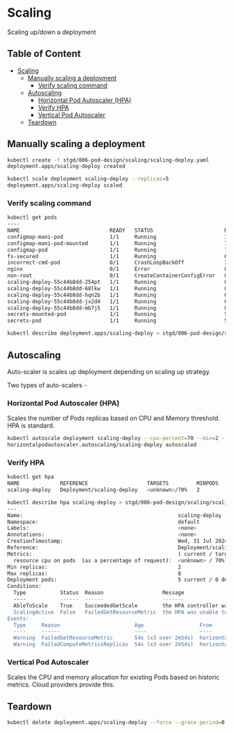 # Scaling

Scaling up/down a deployment

## Table of Content  <!-- omit in toc -->

- [Scaling](#scaling)
  - [Manually scaling a deployment](#manually-scaling-a-deployment)
    - [Verify scaling command](#verify-scaling-command)
  - [Autoscaling](#autoscaling)
    - [Horizontal Pod Autoscaler (HPA)](#horizontal-pod-autoscaler-hpa)
    - [Verify HPA](#verify-hpa)
    - [Vertical Pod Autoscaler](#vertical-pod-autoscaler)
  - [Teardown](#teardown)

## Manually scaling a deployment

```bash
kubectl create -f stgd/006-pod-design/scaling/scaling-deploy.yaml
deployment.apps/scaling-deploy created
```

```bash
kubectl scale deployment scaling-deploy --replicas=5
deployment.apps/scaling-deploy scaled
```

### Verify scaling command

```bash
kubectl get pods
----
NAME                             READY   STATUS                       RESTARTS          AGE
configmap-mani-pod               1/1     Running                      7 (4d18h ago)     93d
configmap-mani-pod-mounted       1/1     Running                      7 (4d18h ago)     93d
configmap-pod                    1/1     Running                      7 (4d18h ago)     93d
fs-secured                       1/1     Running                      6 (4d18h ago)     68d
incorrect-cmd-pod                0/1     CrashLoopBackOff             3965 (103s ago)   37d
nginx                            0/1     Error                        0                 57d
non-root                         0/1     CreateContainerConfigError   0                 68d
scaling-deploy-55c44b8dd-254pt   1/1     Running                      0                 84s
scaling-deploy-55c44b8dd-68lkw   1/1     Running                      0                 38s
scaling-deploy-55c44b8dd-hqn2b   1/1     Running                      0                 38s
scaling-deploy-55c44b8dd-jx2d4   1/1     Running                      0                 38s
scaling-deploy-55c44b8dd-mb7j5   1/1     Running                      0                 38s
secrets-mounted-pod              1/1     Running                      5 (4d18h ago)     71d
secrets-pod                      1/1     Running                      5 (4d18h ago)     71d
```

```bash
kubectl describe deployment.apps/scaling-deploy > stgd/006-pod-design/scaling/scaling-deploy-desc.txt
```

## Autoscaling

Auto-scaler is scales up deployment depending on scaling up strategy.

Two types of auto-scalers -

### Horizontal Pod Autoscaler (HPA)

Scales the number of Pods replicas based on CPU and Memory threshold. HPA is standard.

```bash
kubectl autoscale deployment scaling-deploy --cpu-percent=70 --min=2 --max=8
horizontalpodautoscaler.autoscaling/scaling-deploy autoscaled
```

### Verify HPA

```bash
kubectl get hpa
NAME             REFERENCE                   TARGETS         MINPODS   MAXPODS   REPLICAS   AGE
scaling-deploy   Deployment/scaling-deploy   <unknown>/70%   2         8         0          33s
```

```bash
kubectl describe hpa scaling-deploy > stgd/006-pod-design/scaling/scaling-deploy-hpa-desc.txt
---
Name:                                                  scaling-deploy
Namespace:                                             default
Labels:                                                <none>
Annotations:                                           <none>
CreationTimestamp:                                     Wed, 31 Jul 2024 12:07:31 -0400
Reference:                                             Deployment/scaling-deploy
Metrics:                                               ( current / target )
  resource cpu on pods  (as a percentage of request):  <unknown> / 70%
Min replicas:                                          2
Max replicas:                                          8
Deployment pods:                                       5 current / 0 desired
Conditions:
  Type           Status  Reason                   Message
  ----           ------  ------                   -------
  AbleToScale    True    SucceededGetScale        the HPA controller was able to get the target's current scale
  ScalingActive  False   FailedGetResourceMetric  the HPA was unable to compute the replica count: failed to get cpu utilization: unable to get metrics for resource cpu: unable to fetch metrics from resource metrics API: the server could not find the requested resource (get pods.metrics.k8s.io)
Events:
  Type     Reason                        Age                  From                       Message
  ----     ------                        ----                 ----                       -------
  Warning  FailedGetResourceMetric       54s (x3 over 2m54s)  horizontal-pod-autoscaler  failed to get cpu utilization: unable to get metrics for resource cpu: unable to fetch metrics from resource metrics API: the server could not find the requested resource (get pods.metrics.k8s.io)
  Warning  FailedComputeMetricsReplicas  54s (x3 over 2m54s)  horizontal-pod-autoscaler  invalid metrics (1 invalid out of 1), first error is: failed to get cpu resource metric value: failed to get cpu utilization: unable to get metrics for resource cpu: unable to fetch metrics from resource metrics API: the server could not find the requested resource (get pods.metrics.k8s.io)
```

### Vertical Pod Autoscaler

Scales the CPU and memory allocation for existing Pods based on historic metrics. 
Cloud providers provide this.

## Teardown

```bash
kubectl delete deployment.apps/scaling-deploy --force --grace-period=0
```
